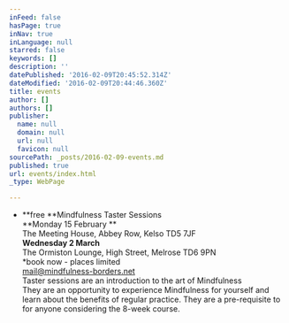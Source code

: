 ```yaml
---
inFeed: false
hasPage: true
inNav: true
inLanguage: null
starred: false
keywords: []
description: ''
datePublished: '2016-02-09T20:45:52.314Z'
dateModified: '2016-02-09T20:44:46.360Z'
title: events
author: []
authors: []
publisher:
  name: null
  domain: null
  url: null
  favicon: null
sourcePath: _posts/2016-02-09-events.md
published: true
url: events/index.html
_type: WebPage

---
```

* **free **Mindfulness Taster Sessions  
**Monday 15 February **  
The Meeting House, Abbey Row, Kelso TD5 7JF  
**Wednesday 2 March**  
The Ormiston Lounge, High Street, Melrose TD6 9PN  
\*book now - places limited  
mail@mindfulness-borders.net  
Taster sessions are an introduction to the art of Mindfulness  
They are an opportunity to experience Mindfulness for yourself  and learn about the benefits of regular practice. They are a pre-requisite to for anyone considering the 8-week course.